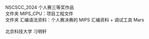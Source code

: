 NSCSCC_2024 个人赛三等奖作品 </br>
文件夹 MIPS_CPU：项目工程文件 </br>
文件夹 汇编语法资料：个人赛决赛的 MIPS 汇编资料 + 调试工具 Mars </br>
</br>
北京科技大学 刁明轩
